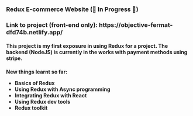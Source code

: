 <h3>Redux E-commerce Website (🔨 In Progress 🔨)</h3>
<h3>Link to project (front-end only): https://objective-fermat-dfd74b.netlify.app/</h3>

<h4>This project is my first exposure in using Redux for a project. The backend (NodeJS) is currently in the works with payment methods using stripe.</h4>

<h4>New things learnt so far: 
  <ul><li>Basics of Redux</li><li>Using Redux with Async programming</li><li>Integrating Redux with React</li><li>Using Redux dev tools</li><li>Redux toolkit</li></ul>
</h4>
